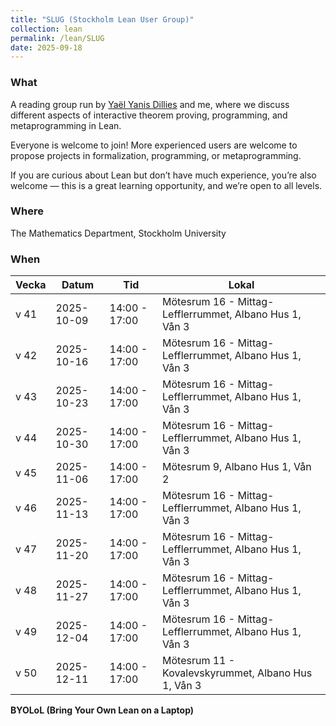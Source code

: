```yaml
---
title: "SLUG (Stockholm Lean User Group)"
collection: lean
permalink: /lean/SLUG
date: 2025-09-18
---
```


### What

A reading group run by [Yaël Yanis Dillies](https://www.su.se/english/profiles/yadi8568-1.745057) and me, where we discuss different aspects of interactive theorem proving, programming, and metaprogramming in Lean.

Everyone is welcome to join! More experienced users are welcome to propose projects in formalization, programming, or metaprogramming.

If you are curious about Lean but don’t have much experience, you’re also welcome — this is a great learning opportunity, and we’re open to all levels.

### Where

The Mathematics Department, Stockholm University

### When

| Vecka  | Datum       | Tid             | Lokal                                |
|--------|-------------|------------------|---------------------------------------|
| v 41   | 2025-10-09  | 14:00 - 17:00    | Mötesrum 16 - Mittag-Lefflerrummet, Albano Hus 1, Vån 3 |
| v 42   | 2025-10-16  | 14:00 - 17:00    | Mötesrum 16 - Mittag-Lefflerrummet, Albano Hus 1, Vån 3 |
| v 43   | 2025-10-23  | 14:00 - 17:00    | Mötesrum 16 - Mittag-Lefflerrummet, Albano Hus 1, Vån 3 |
| v 44   | 2025-10-30  | 14:00 - 17:00    | Mötesrum 16 - Mittag-Lefflerrummet, Albano Hus 1, Vån 3 |
| v 45   | 2025-11-06  | 14:00 - 17:00    | Mötesrum 9, Albano Hus 1, Vån 2                        |
| v 46   | 2025-11-13  | 14:00 - 17:00    | Mötesrum 16 - Mittag-Lefflerrummet, Albano Hus 1, Vån 3 |
| v 47   | 2025-11-20  | 14:00 - 17:00    | Mötesrum 16 - Mittag-Lefflerrummet, Albano Hus 1, Vån 3 |
| v 48   | 2025-11-27  | 14:00 - 17:00    | Mötesrum 16 - Mittag-Lefflerrummet, Albano Hus 1, Vån 3 |
| v 49   | 2025-12-04  | 14:00 - 17:00    | Mötesrum 16 - Mittag-Lefflerrummet, Albano Hus 1, Vån 3 |
| v 50   | 2025-12-11  | 14:00 - 17:00    | Mötesrum 11 - Kovalevskyrummet, Albano Hus 1, Vån 3     |


__BYOLoL (Bring Your Own Lean on a Laptop)__